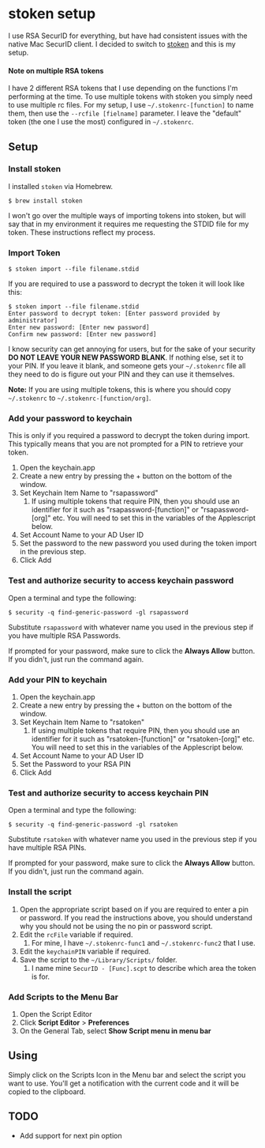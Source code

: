 # stoken setup

I use RSA SecurID for everything, but have had consistent issues with the native Mac SecurID client.  I decided to switch to [stoken](https://github.com/cernekee/stoken) and this is my setup.

#### Note on multiple RSA tokens

I have 2 different RSA tokens that I use depending on the functions I'm performing at the time.  To use multiple tokens with stoken you simply need to use multiple rc files.  For my setup, I use ```~/.stokenrc-[function]``` to name them, then use the ```--rcfile [fielname]``` parameter.  I leave the "default" token (the one I use the most) configured in ```~/.stokenrc```.

## Setup

### Install stoken

I installed ```stoken``` via Homebrew.

```shell
$ brew install stoken
```

I won't go over the multiple ways of importing tokens into stoken, but will say that in my environment it requires me requesting the STDID file for my token.  These instructions reflect my process.

### Import Token

```shell
$ stoken import --file filename.stdid
```

If you are required to use a password to decrypt the token it will look like this:

```shell
$ stoken import --file filename.stdid
Enter password to decrypt token: [Enter password provided by administrator]
Enter new password: [Enter new password]
Confirm new password: [Enter new password]
```

I know security can get annoying for users, but for the sake of your security **DO NOT LEAVE YOUR NEW PASSWORD BLANK**. If nothing else, set it to your PIN. If you leave it blank, and someone gets your ```~/.stokenrc``` file all they need to do is figure out your PIN and they can use it themselves.

**Note:** If you are using multiple tokens, this is where you should copy ```~/.stokenrc``` to ```~/.stokenrc-[function/org]```.

### Add your password to keychain

This is only if you required a password to decrypt the token during import.  This typically means that you are not prompted for a PIN to retrieve your token.  

1. Open the keychain.app
1. Create a new entry by pressing the + button on the bottom of the window.
1. Set Keychain Item Name to "rsapassword"
   1. If using multiple tokens that require PIN, then you should use an identifier for it such as "rsapassword-[function]" or "rsapassword-[org]" etc.  You will need to set this in the variables of the Applescript below.
1. Set Account Name to your AD User ID
1. Set the password to the new password you used during the token import in the previous step.
1. Click Add

### Test and authorize security to access keychain password

Open a terminal and type the following:

```shell
$ security -q find-generic-password -gl rsapassword
```

Substitute ```rsapassword``` with whatever name you used in the previous step if you have multiple RSA Passwords.

If prompted for your password, make sure to click the **Always Allow** button.  If you didn't, just run the command again.


### Add your PIN to keychain

1. Open the keychain.app
1. Create a new entry by pressing the + button on the bottom of the window.
1. Set Keychain Item Name to "rsatoken"
   1. If using multiple tokens that require PIN, then you should use an identifier for it such as "rsatoken-[function]" or "rsatoken-[org]" etc.  You will need to set this in the variables of the Applescript below.
1. Set Account Name to your AD User ID
1. Set the Password to your RSA PIN
1. Click Add

### Test and authorize security to access keychain PIN

Open a terminal and type the following:

```shell
$ security -q find-generic-password -gl rsatoken
```

Substitute ```rsatoken``` with whatever name you used in the previous step if you have multiple RSA PINs.

If prompted for your password, make sure to click the **Always Allow** button.  If you didn't, just run the command again.

### Install the script

1. Open the appropriate script based on if you are required to enter a pin or password.  If you read the instructions above, you should understand why you should not be using the no pin or password script.
1. Edit the ```rcFile``` variable if required.
   1. For mine, I have ```~/.stokenrc-func1``` and ```~/.stokenrc-func2``` that I use.
1. Edit the ```keychainPIN``` variable if required.
1. Save the script to the ```~/Library/Scripts/``` folder.
   1. I name mine ```SecurID - [Func].scpt``` to describe which area the token is for.

### Add Scripts to the Menu Bar

1. Open the Script Editor
1. Click **Script Editor** > **Preferences**
1. On the General Tab, select **Show Script menu in menu bar**

## Using

Simply click on the Scripts Icon in the Menu bar and select the script you want to use.  You'll get a notification with the current code and it will be copied to the clipboard.

## TODO

* Add support for next pin option

